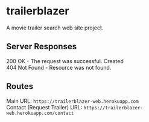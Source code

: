 # trailerblazer

A movie trailer search web site project.

## Server Responses

200 OK - The request was successful.  Created  
404 Not Found - Resource was not found.

## Routes
  Main URL: `https://trailerblazer-web.herokuapp.com`  
  Contact (Request Trailer) URL: `https://trailerblazer-web.herokuapp.com/contact`
 
 
